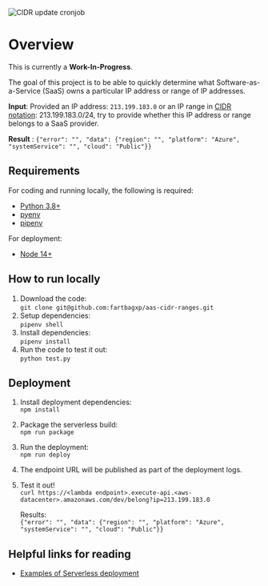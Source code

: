 ![CIDR update cronjob](https://github.com/fartbagxp/aas-cidr-ranges/workflows/CIDR%20update%20cronjob/badge.svg?branch=master)

# Overview

This is currently a **Work-In-Progress**.

The goal of this project is to be able to quickly determine what Software-as-a-Service (SaaS) owns a particular IP address or range of IP addresses.

**Input**: Provided an IP address: `213.199.183.0` or an IP range in [CIDR notation](https://en.wikipedia.org/wiki/Classless_Inter-Domain_Routing): 213.199.183.0/24, try to provide whether this IP address or range belongs to a SaaS provider.

**Result** : `{"error": "", "data": {"region": "", "platform": "Azure", "systemService": "", "cloud": "Public"}}`

## Requirements

For coding and running locally, the following is required:

- [Python 3.8+](https://www.python.org/downloads/)
- [pyenv](https://github.com/pyenv/pyenv)
- [pipenv](https://github.com/pypa/pipenv)

For deployment:

- [Node 14+](https://nodejs.org/en/)

## How to run locally

1. Download the code:  
   `git clone git@github.com:fartbagxp/aas-cidr-ranges.git`
1. Setup dependencies:  
   `pipenv shell`
1. Install dependencies:  
   `pipenv install`
1. Run the code to test it out:  
   `python test.py`

## Deployment

1. Install deployment dependencies:  
   `npm install`
1. Package the serverless build:  
   `npm run package`
1. Run the deployment:  
   `npm run deploy`
1. The endpoint URL will be published as part of the deployment logs.
1. Test it out!  
   `curl https://<lambda endpoint>.execute-api.<aws-datacenter>.amazonaws.com/dev/belong?ip=213.199.183.0`

   Results:  
   `{"error": "", "data": {"region": "", "platform": "Azure", "systemService": "", "cloud": "Public"}}`

## Helpful links for reading

- [Examples of Serverless deployment](https://github.com/serverless/examples)
